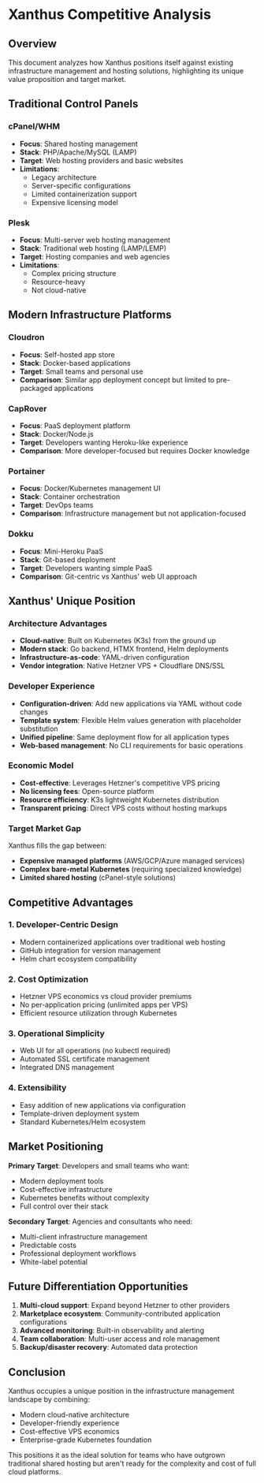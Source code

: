 # Xanthus Competitive Analysis

## Overview

This document analyzes how Xanthus positions itself against existing infrastructure management and hosting solutions, highlighting its unique value proposition and target market.

## Traditional Control Panels

### cPanel/WHM
- **Focus**: Shared hosting management
- **Stack**: PHP/Apache/MySQL (LAMP)
- **Target**: Web hosting providers and basic websites
- **Limitations**: 
  - Legacy architecture
  - Server-specific configurations
  - Limited containerization support
  - Expensive licensing model

### Plesk
- **Focus**: Multi-server web hosting management
- **Stack**: Traditional web hosting (LAMP/LEMP)
- **Target**: Hosting companies and web agencies
- **Limitations**:
  - Complex pricing structure
  - Resource-heavy
  - Not cloud-native

## Modern Infrastructure Platforms

### Cloudron
- **Focus**: Self-hosted app store
- **Stack**: Docker-based applications
- **Target**: Small teams and personal use
- **Comparison**: Similar app deployment concept but limited to pre-packaged applications

### CapRover
- **Focus**: PaaS deployment platform
- **Stack**: Docker/Node.js
- **Target**: Developers wanting Heroku-like experience
- **Comparison**: More developer-focused but requires Docker knowledge

### Portainer
- **Focus**: Docker/Kubernetes management UI
- **Stack**: Container orchestration
- **Target**: DevOps teams
- **Comparison**: Infrastructure management but not application-focused

### Dokku
- **Focus**: Mini-Heroku PaaS
- **Stack**: Git-based deployment
- **Target**: Developers wanting simple PaaS
- **Comparison**: Git-centric vs Xanthus' web UI approach

## Xanthus' Unique Position

### Architecture Advantages
- **Cloud-native**: Built on Kubernetes (K3s) from the ground up
- **Modern stack**: Go backend, HTMX frontend, Helm deployments
- **Infrastructure-as-code**: YAML-driven configuration
- **Vendor integration**: Native Hetzner VPS + Cloudflare DNS/SSL

### Developer Experience
- **Configuration-driven**: Add new applications via YAML without code changes
- **Template system**: Flexible Helm values generation with placeholder substitution
- **Unified pipeline**: Same deployment flow for all application types
- **Web-based management**: No CLI requirements for basic operations

### Economic Model
- **Cost-effective**: Leverages Hetzner's competitive VPS pricing
- **No licensing fees**: Open-source platform
- **Resource efficiency**: K3s lightweight Kubernetes distribution
- **Transparent pricing**: Direct VPS costs without hosting markups

### Target Market Gap

Xanthus fills the gap between:
- **Expensive managed platforms** (AWS/GCP/Azure managed services)
- **Complex bare-metal Kubernetes** (requiring specialized knowledge)
- **Limited shared hosting** (cPanel-style solutions)

## Competitive Advantages

### 1. Developer-Centric Design
- Modern containerized applications over traditional web hosting
- GitHub integration for version management
- Helm chart ecosystem compatibility

### 2. Cost Optimization
- Hetzner VPS economics vs cloud provider premiums
- No per-application pricing (unlimited apps per VPS)
- Efficient resource utilization through Kubernetes

### 3. Operational Simplicity
- Web UI for all operations (no kubectl required)
- Automated SSL certificate management
- Integrated DNS management

### 4. Extensibility
- Easy addition of new applications via configuration
- Template-driven deployment system
- Standard Kubernetes/Helm ecosystem

## Market Positioning

**Primary Target**: Developers and small teams who want:
- Modern deployment tools
- Cost-effective infrastructure
- Kubernetes benefits without complexity
- Full control over their stack

**Secondary Target**: Agencies and consultants who need:
- Multi-client infrastructure management
- Predictable costs
- Professional deployment workflows
- White-label potential

## Future Differentiation Opportunities

1. **Multi-cloud support**: Expand beyond Hetzner to other providers
2. **Marketplace ecosystem**: Community-contributed application configurations
3. **Advanced monitoring**: Built-in observability and alerting
4. **Team collaboration**: Multi-user access and role management
5. **Backup/disaster recovery**: Automated data protection

## Conclusion

Xanthus occupies a unique position in the infrastructure management landscape by combining:
- Modern cloud-native architecture
- Developer-friendly experience
- Cost-effective VPS economics
- Enterprise-grade Kubernetes foundation

This positions it as the ideal solution for teams who have outgrown traditional shared hosting but aren't ready for the complexity and cost of full cloud platforms.